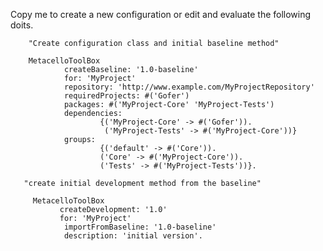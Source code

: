 Copy me to create a new configuration or edit and evaluate the following doits.        "Create configuration class and initial baseline method"        MetacelloToolBox                 createBaseline: '1.0-baseline'                for: 'MyProject'                repository: 'http://www.example.com/MyProjectRepository'                requiredProjects: #('Gofer')                packages: #('MyProject-Core' 'MyProject-Tests')                dependencies:                        {('MyProject-Core' -> #('Gofer')).                         ('MyProject-Tests' -> #('MyProject-Core'))}                groups:                        {('default' -> #('Core')).                        ('Core' -> #('MyProject-Core')).                        ('Tests' -> #('MyProject-Tests'))}.	   "create initial development method from the baseline"         MetacelloToolBox               createDevelopment: '1.0'               for: 'MyProject'                importFromBaseline: '1.0-baseline'                description: 'initial version'.